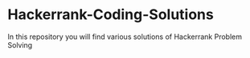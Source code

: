 # Hackerrank-Coding-Solutions
In this repository you will find various solutions of Hackerrank Problem Solving
